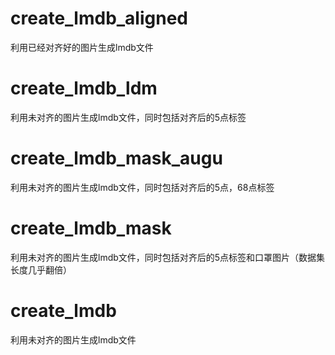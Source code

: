 # create_lmdb_aligned
利用已经对齐好的图片生成lmdb文件
# create_lmdb_ldm
利用未对齐的图片生成lmdb文件，同时包括对齐后的5点标签
# create_lmdb_mask_augu
利用未对齐的图片生成lmdb文件，同时包括对齐后的5点，68点标签
# create_lmdb_mask
利用未对齐的图片生成lmdb文件，同时包括对齐后的5点标签和口罩图片（数据集长度几乎翻倍）
# create_lmdb
利用未对齐的图片生成lmdb文件
